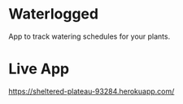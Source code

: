 # Waterlogged
App to track watering schedules for your plants.

# Live App
https://sheltered-plateau-93284.herokuapp.com/
